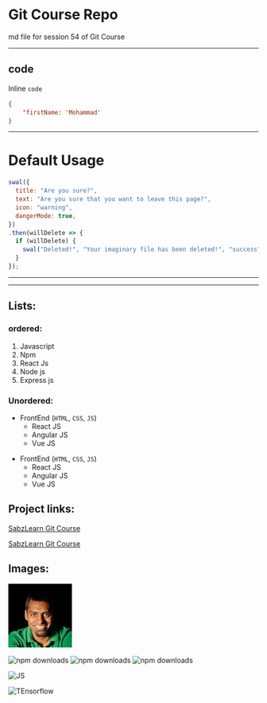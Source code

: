 # Git Course Repo

<p>md file for session 54 of Git Course</p>

___

<!-- ## Git Course Repo

### Git Course Repo

#### Git Course Repo

##### Git Course Repo

###### Git Course Repo -->

## code
Inline `code`

```json
{
    "firstName: 'Mohammad'
}
```

___
# Default Usage
```javascript
swal({
  title: "Are you sure?",
  text: "Are you sure that you want to leave this page?",
  icon: "warning",
  dangerMode: true,
})
.then(willDelete => {
  if (willDelete) {
    swal("Deleted!", "Your imaginary file has been deleted!", "success");
  }
});
```

___
___
## Lists:
### ordered:
1. Javascript
2. Npm
3. React Js
4. Node js
5. Express js

### Unordered:

- FrontEnd (`HTML`, `CSS`, `JS`)
    - React JS
    - Angular JS
    - Vue JS
    
+ FrontEnd (`HTML`, `CSS`, `JS`)
    + React JS
    + Angular JS
    + Vue JS

## Project links:
[SabzLearn Git Course](https://sabzlearn.ir/product/git-github/)

[SabzLearn Git Course](https://sabzlearn.ir/product/git-github/)

## Images:
![Random Picture](./50.jpg)

![npm downloads](https://img.shields.io/npm/dw/express)
![npm downloads](https://img.shields.io/npm/dw/nest)
![npm downloads](https://img.shields.io/npm/dw/swiper)

![JS](https://img.shields.io/badge/JavaScript-323330?style=for-the-badge&logo=javascript&logoColor=F7DF1E)

![TEnsorflow](https://img.shields.io/badge/TensorFlow-FF6F00?style=for-the-badge&logo=TensorFlow&logoColor=white)